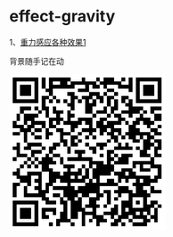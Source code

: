 # effect-gravity


1、[重力感应各种效果1](http://iq9891.github.io/effect-gravity/no1/index.html)

背景随手记在动

[![重力感应各种效果1](code1.png)](http://iq9891.github.io/effect-gravity/no1/index.html)




